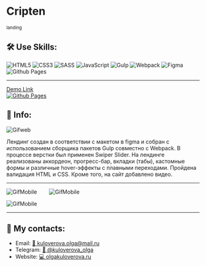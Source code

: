 <h1>Cripten</h1> 
<sub>landing</sub>


<h2>🛠️ Use Skills:</h2>  

![HTML5](https://img.shields.io/badge/html5-%23E34F26.svg?style=for-the-badge&logo=html5&logoColor=white)
![CSS3](https://img.shields.io/badge/css3-%231572B6.svg?style=for-the-badge&logo=css3&logoColor=white)
![SASS](https://img.shields.io/badge/SASS-hotpink.svg?style=for-the-badge&logo=SASS&logoColor=white)
![JavaScript](https://img.shields.io/badge/javascript-%23323330.svg?style=for-the-badge&logo=javascript&logoColor=%23F7DF1E)
![Gulp](https://img.shields.io/badge/GULP-%23CF4647.svg?style=for-the-badge&logo=gulp&logoColor=white)
![Webpack](https://img.shields.io/badge/webpack-%238DD6F9.svg?style=for-the-badge&logo=webpack&logoColor=black)
![Figma](https://img.shields.io/badge/figma-%23F24E1E.svg?style=for-the-badge&logo=figma&logoColor=white)
![Github Pages](https://img.shields.io/badge/github%20pages-121013?style=for-the-badge&logo=github&logoColor=white)

---

[Demo Link <br>![Github Pages](https://img.shields.io/badge/github%20pages-121013?style=for-the-badge&logo=github&logoColor=white)](https://kuloverovaolga.github.io/Cripten/)

<h2>💁 Info:</h2> 

![Gifweb](readme/cripten_d.gif)


Лендинг создан в соответствии с макетом в figma и собран с использованием сборщика пакетов Gulp совместно c Webpack. В
процессе верстки был применен Swiper Slider. На лендинге реализованы аккордеон, прогресс-бар, вкладки (табы), кастомные
формы и различные hover-эффекты с плавными переходами. Пройдена валидация HTML и CSS. Кроме того, на сайт добавлено видео.                                       

---


![GifMobile](readme/cripten_axr.gif) &nbsp;&nbsp;&nbsp;&nbsp;&nbsp;&nbsp;&nbsp;![GifMobile](readme/cripten_pm.gif)

![GifMobile](readme/cripten_pa.gif)

---

<h2>📱 My contacts:</h2> 
<ul>
 <li>Email: <a href="mailto:kuloverova.olga@mail.ru">📧 kuloverova.olga@mail.ru</a></li>
 <li>Telegram:  <a href="https://t.me/kuloverova_olga">💬 @kuloverova_olga</a></li>
 <li>Website:  <a href="http://olgakuloverova.ru/">💻 olgakuloverova.ru</a></li>

</ul>